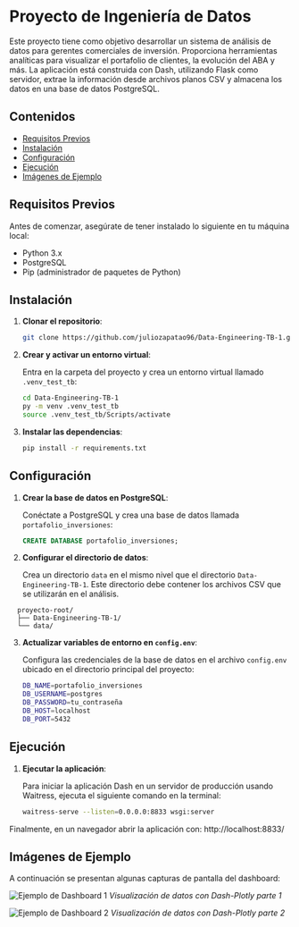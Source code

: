 # Proyecto de Ingeniería de Datos

Este proyecto tiene como objetivo desarrollar un sistema de análisis de datos para gerentes comerciales de inversión. Proporciona herramientas analíticas para visualizar el portafolio de clientes, la evolución del ABA y más. La aplicación está construida con Dash, utilizando Flask como servidor, extrae la información desde archivos planos CSV y almacena los datos en una base de datos PostgreSQL.

## Contenidos
- [Requisitos Previos](#requisitos-previos)
- [Instalación](#instalación)
- [Configuración](#configuración)
- [Ejecución](#ejecución)
- [Imágenes de Ejemplo](#imágenes-de-ejemplo)

## Requisitos Previos

Antes de comenzar, asegúrate de tener instalado lo siguiente en tu máquina local:
- Python 3.x
- PostgreSQL
- Pip (administrador de paquetes de Python)

## Instalación

1. **Clonar el repositorio**:
   ```bash
   git clone https://github.com/juliozapatao96/Data-Engineering-TB-1.git

2. **Crear y activar un entorno virtual**:

   Entra en la carpeta del proyecto y crea un entorno virtual llamado `.venv_test_tb`:
   ```bash
   cd Data-Engineering-TB-1
   py -m venv .venv_test_tb
   source .venv_test_tb/Scripts/activate

3. **Instalar las dependencias**:
   ```bash
   pip install -r requirements.txt

##  Configuración

1. **Crear la base de datos en PostgreSQL**:
   
   Conéctate a PostgreSQL y crea una base de datos llamada `portafolio_inversiones`:
   ```sql
   CREATE DATABASE portafolio_inversiones;

2. **Configurar el directorio de datos**:

   Crea un directorio `data` en el mismo nivel que el directorio `Data-Engineering-TB-1`. Este directorio debe contener los archivos CSV que se utilizarán en el análisis.

 ```plaintext
   proyecto-root/
   ├── Data-Engineering-TB-1/
   └── data/
 ```

3. **Actualizar variables de entorno en `config.env`**:

   Configura las credenciales de la base de datos en el archivo `config.env` ubicado en el directorio principal del proyecto:
   ```bash
   DB_NAME=portafolio_inversiones
   DB_USERNAME=postgres
   DB_PASSWORD=tu_contraseña
   DB_HOST=localhost
   DB_PORT=5432

## Ejecución

1. **Ejecutar la aplicación**:

   Para iniciar la aplicación Dash en un servidor de producción usando Waitress, ejecuta el siguiente comando en la terminal:
   ```bash
   waitress-serve --listen=0.0.0.0:8833 wsgi:server


Finalmente, en un navegador abrir la aplicación con: http://localhost:8833/

## Imágenes de Ejemplo

A continuación se presentan algunas capturas de pantalla del dashboard:

![Ejemplo de Dashboard 1](images/img-dash-1.png)
*Visualización de datos con Dash-Plotly parte 1*

![Ejemplo de Dashboard 2](images/img-dash-2.png)
*Visualización de datos con Dash-Plotly parte 2*
